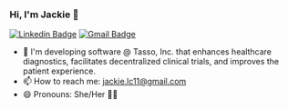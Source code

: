 ### Hi, I'm Jackie 🙂

[![Linkedin Badge](http://img.shields.io/badge/-jackiecalapristi-blue?style=flat-square&logo=Linkedin&logoColor=white)](https://www.linkedin.com/in/jacquelinecalapristi/)
[![Gmail Badge](https://img.shields.io/badge/-jackie.lc11@gmail.com-c14438?style=flat-square&logo=Gmail&logoColor=white&link=mailto:jackie.lc11@gmail.com)](mailto:jackie.lc11@gmail.com)

- 🧫 I'm developing software @ Tasso, Inc. that enhances healthcare diagnostics, facilitates decentralized clinical trials, and improves the patient experience.
- 📫  How to reach me: jackie.lc11@gmail.com
- 😄  Pronouns: She/Her 👩‍💻 

